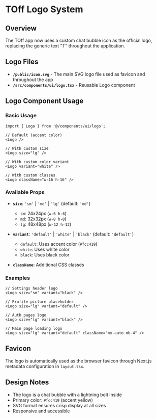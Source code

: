 # TOff Logo System

## Overview
The TOff app now uses a custom chat bubble icon as the official logo, replacing the generic text "T" throughout the application.

## Logo Files
- **`/public/icon.svg`** - The main SVG logo file used as favicon and throughout the app
- **`/src/components/ui/logo.tsx`** - Reusable Logo component

## Logo Component Usage

### Basic Usage
```tsx
import { Logo } from '@/components/ui/logo';

// Default (accent color)
<Logo />

// With custom size
<Logo size="lg" />

// With custom color variant
<Logo variant="white" />

// With custom classes
<Logo className="w-16 h-16" />
```

### Available Props
- **`size`**: `'sm'` | `'md'` | `'lg'` (default: `'md'`)
  - `sm`: 24x24px (`w-6 h-6`)
  - `md`: 32x32px (`w-8 h-8`) 
  - `lg`: 48x48px (`w-12 h-12`)

- **`variant`**: `'default'` | `'white'` | `'black'` (default: `'default'`)
  - `default`: Uses accent color (`#fcc419`)
  - `white`: Uses white color
  - `black`: Uses black color

- **`className`**: Additional CSS classes

### Examples
```tsx
// Settings header logo
<Logo size="sm" variant="black" />

// Profile picture placeholder
<Logo size="lg" variant="default" />

// Auth pages logo
<Logo size="lg" variant="black" />

// Main page loading logo
<Logo size="lg" variant="default" className="mx-auto mb-4" />
```

## Favicon
The logo is automatically used as the browser favicon through Next.js metadata configuration in `layout.tsx`.

## Design Notes
- The logo is a chat bubble with a lightning bolt inside
- Primary color: `#fcc419` (accent yellow)
- SVG format ensures crisp display at all sizes
- Responsive and accessible
